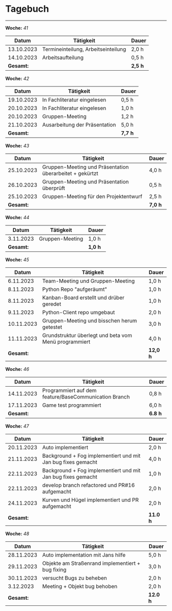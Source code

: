 # Tagebuch
---

**Woche:** *41*

| Datum       | Tätigkeit                                  | Dauer  |
|-------------|---------------------------------------------|--------|
| 13.10.2023  | Termineinteilung, Arbeitseinteilung         | 2,0 h  |
| 14.10.2023  | Arbeitsaufteilung                           | 0,5 h  |
| **Gesamt:**  |                                            | **2,5 h**  |

**Woche:** *42*

| Datum       | Tätigkeit                                  | Dauer  |
|-------------|---------------------------------------------|--------|
| 19.10.2023  | In Fachliteratur eingelesen                 | 0,5 h  |
| 20.10.2023  | In Fachliteratur eingelesen                 | 1,0 h  |
| 20.10.2023  | Gruppen-Meeting                             | 1,2 h  |
| 21.10.2023  | Ausarbeitung der Präsentation               | 5,0 h  |
| **Gesamt:**  |                                            | **7,7 h**  |

**Woche:** *43*

| Datum       | Tätigkeit                                  | Dauer  |
|-------------|---------------------------------------------|--------|
| 25.10.2023  | Gruppen-Meeting und Präsentation überarbeitet + gekürtzt| 4,0 h  |
| 26.10.2023  | Gruppen-Meeting und Präsentation überprüft  | 0,5 h  |
| 25.10.2023  | Gruppen-Meeting für den Projektentwurf    | 2,5 h  |
| **Gesamt:**  |                                            | **7,0 h**  |


**Woche:** *44*

| Datum       | Tätigkeit                                  | Dauer  |
|-------------|---------------------------------------------|--------|
| 3.11.2023  | Gruppen-Meeting      | 1,0 h  |
| **Gesamt:**  |                                            | **1,0 h**  |

**Woche:** *45*

| Datum       | Tätigkeit                                  | Dauer  |
|-------------|---------------------------------------------|--------|
| 6.11.2023  | Team-Meeting und Gruppen-Meeting      | 1,0 h  |
| 8.11.2023  | Python Repo "aufgeräumt"             | 1,0 h  |
| 8.11.2023  | Kanban-Board erstellt und drüber geredet             | 1,0 h  |
| 9.11.2023  | Python-Client repo umgebaut             | 2,0 h  |
| 10.11.2023  | Gruppen-Meeting und bisschen herum getestet             | 3,0 h  |
| 11.11.2023  | Grundstruktur überlegt und beta vom Menü programmiert | 4,0 h  |
| **Gesamt:**  |                                            | **12,0 h**  |

**Woche:** *46*

| Datum       | Tätigkeit                                  | Dauer  |
|-------------|---------------------------------------------|--------|
| 14.11.2023  | Programmiert auf dem feature/BaseCommunication Branch      | 0,8 h  |
| 17.11.2023  | Game test programmiert     | 6,0 h  |
| **Gesamt:**  |                                            | **6.8 h**  |

**Woche:** *47*

| Datum       | Tätigkeit                                  | Dauer  |
|-------------|---------------------------------------------|--------|
| 20.11.2023  | Auto implementiert     | 2,0 h  |
| 21.11.2023  | Background + Fog implementiert und mit Jan bug fixes gemacht    | 4,0 h  |
| 22.11.2023  | Background + Fog implementiert und mit Jan bug fixes gemacht    | 1,0 h  |
| 22.11.2023  | develop branch refactored und PR#16 aufgemacht   | 2,0 h  |
| 24.11.2023  | Kurven und Hügel implementiert und PR aufgemacht   | 2,0 h  |
| **Gesamt:**  |                                            | **11.0 h**  |

**Woche:** *48*

| Datum       | Tätigkeit                                  | Dauer  |
|-------------|---------------------------------------------|--------|
| 28.11.2023  | Auto implementation mit Jans hilfe  | 5,0 h  |
| 29.11.2023  | Objekte am Straßenrand implementiert + bug fixing | 3,0 h  |
| 30.11.2023  | versucht Bugs zu beheben  | 2,0 h  |
| 3.12.2023  | Meeting + Objekt bug behoben  | 2,0 h  |
| **Gesamt:**  |                                            | **12.0 h**  |


